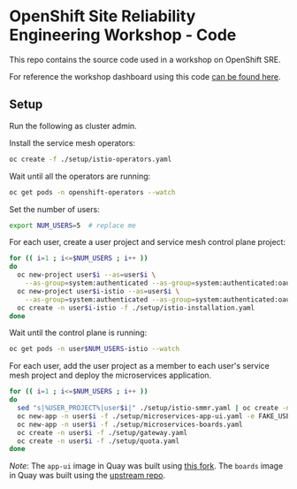# OpenShift Site Reliability Engineering Workshop - Code
This repo contains the source code used in a workshop on OpenShift SRE.

For reference the workshop dashboard using this code [can be found here](https://github.com/RedHatGov/sre-workshop-dashboard/).

## Setup

Run the following as cluster admin.

Install the service mesh operators:

```bash
oc create -f ./setup/istio-operators.yaml
```

Wait until all the operators are running:

```bash
oc get pods -n openshift-operators --watch
```

Set the number of users:
```bash
export NUM_USERS=5  # replace me
```

For each user, create a user project and service mesh control plane project:

```bash
for (( i=1 ; i<=$NUM_USERS ; i++ ))
do
  oc new-project user$i --as=user$i \
    --as-group=system:authenticated --as-group=system:authenticated:oauth
  oc new-project user$i-istio --as=user$i \
    --as-group=system:authenticated --as-group=system:authenticated:oauth
  oc create -n user$i-istio -f ./setup/istio-installation.yaml
done
```

Wait until the control plane is running:

```bash
oc get pods -n user$NUM_USERS-istio --watch
```

For each user, add the user project as a member to each user's service mesh project and deploy the microservices application.

```bash
for (( i=1 ; i<=$NUM_USERS ; i++ ))
do
  sed "s|%USER_PROJECT%|user$i|" ./setup/istio-smmr.yaml | oc create -n user$i-istio -f -
  oc new-app -n user$i -f ./setup/microservices-app-ui.yaml -e FAKE_USER=true
  oc new-app -n user$i -f ./setup/microservices-boards.yaml
  oc create -n user$i -f ./setup/gateway.yaml
  oc create -n user$i -f ./setup/quota.yaml
done
```

*Note*: The `app-ui` image in Quay was built using [this fork](https://github.com/theckang/service-mesh-workshop-code).  The `boards` image in Quay was built using the [upstream repo](https://github.com/RedHatGov/service-mesh-workshop-code).
